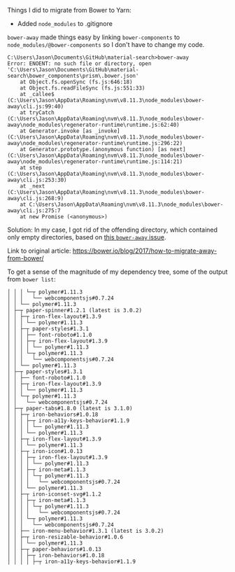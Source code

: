Things I did to migrate from Bower to Yarn:

* Added `node_modules` to .gitignore

`bower-away` made things easy by linking `bower-components` to
`node_modules/@bower-components` so I don't have to change my code.

```
C:\Users\Jason\Documents\GitHub\material-search>bower-away
Error: ENOENT: no such file or directory, open 'C:\Users\Jason\Documents\GitHub\material-search\bower_components\prism\.bower.json'
    at Object.fs.openSync (fs.js:646:18)
    at Object.fs.readFileSync (fs.js:551:33)
    at _callee$ (C:\Users\Jason\AppData\Roaming\nvm\v8.11.3\node_modules\bower-away\cli.js:99:40)
    at tryCatch (C:\Users\Jason\AppData\Roaming\nvm\v8.11.3\node_modules\bower-away\node_modules\regenerator-runtime\runtime.js:62:40)
    at Generator.invoke [as _invoke] (C:\Users\Jason\AppData\Roaming\nvm\v8.11.3\node_modules\bower-away\node_modules\regenerator-runtime\runtime.js:296:22)
    at Generator.prototype.(anonymous function) [as next] (C:\Users\Jason\AppData\Roaming\nvm\v8.11.3\node_modules\bower-away\node_modules\regenerator-runtime\runtime.js:114:21)
    at step (C:\Users\Jason\AppData\Roaming\nvm\v8.11.3\node_modules\bower-away\cli.js:253:30)
    at _next (C:\Users\Jason\AppData\Roaming\nvm\v8.11.3\node_modules\bower-away\cli.js:268:9)
    at C:\Users\Jason\AppData\Roaming\nvm\v8.11.3\node_modules\bower-away\cli.js:275:7
    at new Promise (<anonymous>)
```

Solution: In my case, I got rid of the offending directory, which contained
only empty directories, based on [this `bower-away`
issue](https://github.com/sheerun/bower-away/issues/18).

Link to original article:
https://bower.io/blog/2017/how-to-migrate-away-from-bower/

To get a sense of the magnitude of my dependency tree, some of the output from
`bower list`:

    │ │ │ └─┬ polymer#1.11.3
    │ │ │   └── webcomponentsjs#0.7.24
    │ │ └── polymer#1.11.3
    │ ├─┬ paper-spinner#1.2.1 (latest is 3.0.2)
    │ │ ├─┬ iron-flex-layout#1.3.9
    │ │ │ └── polymer#1.11.3
    │ │ ├─┬ paper-styles#1.3.1
    │ │ │ ├── font-roboto#1.1.0
    │ │ │ ├─┬ iron-flex-layout#1.3.9
    │ │ │ │ └── polymer#1.11.3
    │ │ │ └─┬ polymer#1.11.3
    │ │ │   └── webcomponentsjs#0.7.24
    │ │ └── polymer#1.11.3
    │ ├─┬ paper-styles#1.3.1
    │ │ ├── font-roboto#1.1.0
    │ │ ├─┬ iron-flex-layout#1.3.9
    │ │ │ └── polymer#1.11.3
    │ │ └─┬ polymer#1.11.3
    │ │   └── webcomponentsjs#0.7.24
    │ ├─┬ paper-tabs#1.8.0 (latest is 3.1.0)
    │ │ ├─┬ iron-behaviors#1.0.18
    │ │ │ ├─┬ iron-a11y-keys-behavior#1.1.9
    │ │ │ │ └── polymer#1.11.3
    │ │ │ └── polymer#1.11.3
    │ │ ├─┬ iron-flex-layout#1.3.9
    │ │ │ └── polymer#1.11.3
    │ │ ├─┬ iron-icon#1.0.13
    │ │ │ ├─┬ iron-flex-layout#1.3.9
    │ │ │ │ └── polymer#1.11.3
    │ │ │ ├─┬ iron-meta#1.1.3
    │ │ │ │ └─┬ polymer#1.11.3
    │ │ │ │   └── webcomponentsjs#0.7.24
    │ │ │ └── polymer#1.11.3
    │ │ ├─┬ iron-iconset-svg#1.1.2
    │ │ │ ├─┬ iron-meta#1.1.3
    │ │ │ │ └─┬ polymer#1.11.3
    │ │ │ │   └── webcomponentsjs#0.7.24
    │ │ │ └─┬ polymer#1.11.3
    │ │ │   └── webcomponentsjs#0.7.24
    │ │ ├── iron-menu-behavior#1.3.1 (latest is 3.0.2)
    │ │ ├─┬ iron-resizable-behavior#1.0.6
    │ │ │ └── polymer#1.11.3
    │ │ ├─┬ paper-behaviors#1.0.13
    │ │ │ ├─┬ iron-behaviors#1.0.18
    │ │ │ │ ├─┬ iron-a11y-keys-behavior#1.1.9
